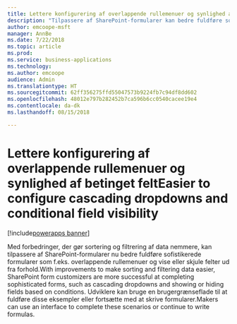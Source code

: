 ```yaml
---
title: Lettere konfigurering af overlappende rullemenuer og synlighed af betinget felt
description: "Tilpassere af SharePoint-formularer kan bedre fuldføre sofistikerede formeksempler som f.eks. overlappende rullemenuer og vise eller skjule felter ud fra forhold."
author: emcoope-msft
manager: AnnBe
ms.date: 7/22/2018
ms.topic: article
ms.prod: 
ms.service: business-applications
ms.technology: 
ms.author: emcoope
audience: Admin
ms.translationtype: HT
ms.sourcegitcommit: 62ff356275ffd55047573b9224fb7c94df8dd602
ms.openlocfilehash: 48012e797b282452b7ca596b6cc0540cacee19e4
ms.contentlocale: da-dk
ms.lasthandoff: 08/15/2018

---
```

# <a name="easier-to-configure-cascading-dropdowns-and-conditional-field-visibility"></a><span data-ttu-id="1590f-103">Lettere konfigurering af overlappende rullemenuer og synlighed af betinget felt</span><span class="sxs-lookup"><span data-stu-id="1590f-103">Easier to configure cascading dropdowns and conditional field visibility</span></span>

[!include[powerapps banner](../includes/powerapps.md)]




<span data-ttu-id="1590f-104">Med forbedringer, der gør sortering og filtrering af data nemmere, kan tilpassere af SharePoint-formularer nu bedre fuldføre sofistikerede formularer som f.eks. overlappende rullemenuer og vise eller skjule felter ud fra forhold.</span><span class="sxs-lookup"><span data-stu-id="1590f-104">With improvements to make sorting and filtering data easier, SharePoint form customizers are more successful at completing sophisticated forms, such as cascading dropdowns and showing or hiding fields based on conditions.</span></span> <span data-ttu-id="1590f-105">Udviklere kan bruge en brugergrænseflade til at fuldføre disse eksempler eller fortsætte med at skrive formularer.</span><span class="sxs-lookup"><span data-stu-id="1590f-105">Makers can use an interface to complete these scenarios or continue to write formulas.</span></span>


